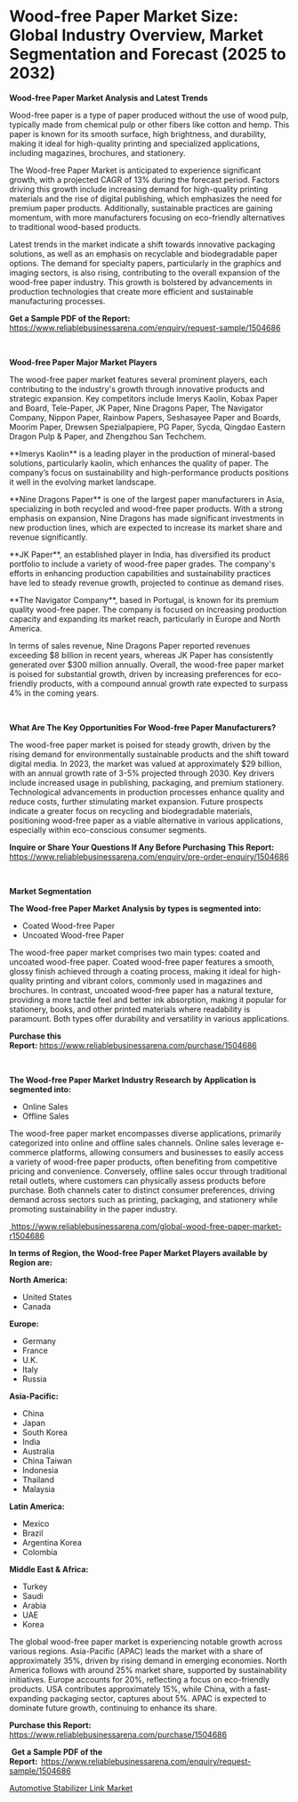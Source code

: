 <p><h1>Wood-free Paper Market Size: Global Industry Overview, Market Segmentation and Forecast (2025 to 2032)</h1></p><p><strong>Wood-free Paper Market Analysis and Latest Trends</strong></p>
<p><p>Wood-free paper is a type of paper produced without the use of wood pulp, typically made from chemical pulp or other fibers like cotton and hemp. This paper is known for its smooth surface, high brightness, and durability, making it ideal for high-quality printing and specialized applications, including magazines, brochures, and stationery.</p><p>The Wood-free Paper Market is anticipated to experience significant growth, with a projected CAGR of 13% during the forecast period. Factors driving this growth include increasing demand for high-quality printing materials and the rise of digital publishing, which emphasizes the need for premium paper products. Additionally, sustainable practices are gaining momentum, with more manufacturers focusing on eco-friendly alternatives to traditional wood-based products.</p><p>Latest trends in the market indicate a shift towards innovative packaging solutions, as well as an emphasis on recyclable and biodegradable paper options. The demand for specialty papers, particularly in the graphics and imaging sectors, is also rising, contributing to the overall expansion of the wood-free paper industry. This growth is bolstered by advancements in production technologies that create more efficient and sustainable manufacturing processes.</p></p>
<p><strong>Get a Sample PDF of the Report:&nbsp;</strong> <a href="https://www.reliablebusinessarena.com/enquiry/request-sample/1504686?utm_campaign=3188&utm_medium=2&utm_source=Github&utm_content=ia&utm_term=23032025&utm_id=wood-free-paper">https://www.reliablebusinessarena.com/enquiry/request-sample/1504686</a></p>
<p>&nbsp;</p>
<p><strong>Wood-free Paper Major Market Players</strong></p>
<p><p>The wood-free paper market features several prominent players, each contributing to the industry's growth through innovative products and strategic expansion. Key competitors include Imerys Kaolin, Kobax Paper and Board, Tele-Paper, JK Paper, Nine Dragons Paper, The Navigator Company, Nippon Paper, Rainbow Papers, Seshasayee Paper and Boards, Moorim Paper, Drewsen Spezialpapiere, PG Paper, Sycda, Qingdao Eastern Dragon Pulp & Paper, and Zhengzhou San Techchem.</p><p>**Imerys Kaolin** is a leading player in the production of mineral-based solutions, particularly kaolin, which enhances the quality of paper. The company’s focus on sustainability and high-performance products positions it well in the evolving market landscape.</p><p>**Nine Dragons Paper** is one of the largest paper manufacturers in Asia, specializing in both recycled and wood-free paper products. With a strong emphasis on expansion, Nine Dragons has made significant investments in new production lines, which are expected to increase its market share and revenue significantly.</p><p>**JK Paper**, an established player in India, has diversified its product portfolio to include a variety of wood-free paper grades. The company's efforts in enhancing production capabilities and sustainability practices have led to steady revenue growth, projected to continue as demand rises.</p><p>**The Navigator Company**, based in Portugal, is known for its premium quality wood-free paper. The company is focused on increasing production capacity and expanding its market reach, particularly in Europe and North America.</p><p>In terms of sales revenue, Nine Dragons Paper reported revenues exceeding $8 billion in recent years, whereas JK Paper has consistently generated over $300 million annually. Overall, the wood-free paper market is poised for substantial growth, driven by increasing preferences for eco-friendly products, with a compound annual growth rate expected to surpass 4% in the coming years.</p></p>
<p>&nbsp;</p>
<p><strong>What Are The Key Opportunities For Wood-free Paper Manufacturers?</strong></p>
<p><p>The wood-free paper market is poised for steady growth, driven by the rising demand for environmentally sustainable products and the shift toward digital media. In 2023, the market was valued at approximately $29 billion, with an annual growth rate of 3-5% projected through 2030. Key drivers include increased usage in publishing, packaging, and premium stationery. Technological advancements in production processes enhance quality and reduce costs, further stimulating market expansion. Future prospects indicate a greater focus on recycling and biodegradable materials, positioning wood-free paper as a viable alternative in various applications, especially within eco-conscious consumer segments.</p></p>
<p><strong>Inquire or Share Your Questions If Any Before Purchasing This Report:</strong> <a href="https://www.reliablebusinessarena.com/enquiry/pre-order-enquiry/1504686?utm_campaign=3188&utm_medium=2&utm_source=Github&utm_content=ia&utm_term=23032025&utm_id=wood-free-paper">https://www.reliablebusinessarena.com/enquiry/pre-order-enquiry/1504686</a></p>
<p>&nbsp;</p>
<p><strong>Market Segmentation</strong></p>
<p><strong>The Wood-free Paper Market Analysis by types is segmented into:</strong></p>
<p><ul><li>Coated Wood-free Paper</li><li>Uncoated Wood-free Paper</li></ul></p>
<p><p>The wood-free paper market comprises two main types: coated and uncoated wood-free paper. Coated wood-free paper features a smooth, glossy finish achieved through a coating process, making it ideal for high-quality printing and vibrant colors, commonly used in magazines and brochures. In contrast, uncoated wood-free paper has a natural texture, providing a more tactile feel and better ink absorption, making it popular for stationery, books, and other printed materials where readability is paramount. Both types offer durability and versatility in various applications.</p></p>
<p><strong>Purchase this Report:&nbsp;</strong><a href="https://www.reliablebusinessarena.com/purchase/1504686?utm_campaign=3188&utm_medium=2&utm_source=Github&utm_content=ia&utm_term=23032025&utm_id=wood-free-paper">https://www.reliablebusinessarena.com/purchase/1504686</a></p>
<p>&nbsp;</p>
<p><strong>The Wood-free Paper Market Industry Research by Application is segmented into:</strong></p>
<p><ul><li>Online Sales</li><li>Offline Sales</li></ul></p>
<p><p>The wood-free paper market encompasses diverse applications, primarily categorized into online and offline sales channels. Online sales leverage e-commerce platforms, allowing consumers and businesses to easily access a variety of wood-free paper products, often benefiting from competitive pricing and convenience. Conversely, offline sales occur through traditional retail outlets, where customers can physically assess products before purchase. Both channels cater to distinct consumer preferences, driving demand across sectors such as printing, packaging, and stationery while promoting sustainability in the paper industry.</p></p>
<p><a href="https://www.reliablebusinessarena.com/global-wood-free-paper-market-r1504686?utm_campaign=3188&utm_medium=2&utm_source=Github&utm_content=ia&utm_term=23032025&utm_id=wood-free-paper">&nbsp;https://www.reliablebusinessarena.com/global-wood-free-paper-market-r1504686</a></p>
<p><strong>In terms of Region, the Wood-free Paper Market Players available by Region are:</strong></p>
<p>
    <p> <strong> North America: </strong>
        <ul>
            <li>United States</li>
            <li>Canada</li>
        </ul>
        </p> 
    <p> <strong> Europe: </strong>
        <ul>
            <li>Germany</li>
            <li>France</li>
            <li>U.K.</li>
            <li>Italy</li>
            <li>Russia</li>
        </ul>
        </p> 
    <p> <strong> Asia-Pacific: </strong>
        <ul>
            <li>China</li>
            <li>Japan</li>
            <li>South Korea</li>
            <li>India</li>
            <li>Australia</li>
            <li>China Taiwan</li>
            <li>Indonesia</li>
            <li>Thailand</li>
            <li>Malaysia</li>
        </ul>
        </p> 
    <p> <strong> Latin America: </strong>
        <ul>
            <li>Mexico</li>
            <li>Brazil</li>
            <li>Argentina Korea</li>
            <li>Colombia</li>
        </ul>
        </p> 
    <p> <strong> Middle East & Africa: </strong>
        <ul>
            <li>Turkey</li>
            <li>Saudi</li>
            <li>Arabia</li>
            <li>UAE</li>
            <li>Korea</li>
        </ul>
    </p>
    </p>
<p><p>The global wood-free paper market is experiencing notable growth across various regions. Asia-Pacific (APAC) leads the market with a share of approximately 35%, driven by rising demand in emerging economies. North America follows with around 25% market share, supported by sustainability initiatives. Europe accounts for 20%, reflecting a focus on eco-friendly products. USA contributes approximately 15%, while China, with a fast-expanding packaging sector, captures about 5%. APAC is expected to dominate future growth, continuing to enhance its share.</p></p>
<p><strong>Purchase this Report: </strong><a href="https://www.reliablebusinessarena.com/purchase/1504686?utm_campaign=3188&utm_medium=2&utm_source=Github&utm_content=ia&utm_term=23032025&utm_id=wood-free-paper">https://www.reliablebusinessarena.com/purchase/1504686</a></p>
<p>&nbsp;<strong>Get a Sample PDF of the Report:&nbsp;&nbsp;</strong><a href="https://www.reliablebusinessarena.com/enquiry/request-sample/1504686?utm_campaign=3188&utm_medium=2&utm_source=Github&utm_content=ia&utm_term=23032025&utm_id=wood-free-paper">https://www.reliablebusinessarena.com/enquiry/request-sample/1504686</a></p>
<p><strong></strong></p>
<p><p><a href="https://github.com/osamhcombre/Market-Research-Report-List-1/blob/main/automotive-stabilizer-link-market.md?utm_campaign=3188&utm_medium=2&utm_source=Github&utm_content=ia&utm_term=23032025&utm_id=wood-free-paper">Automotive Stabilizer Link Market</a></p></p>